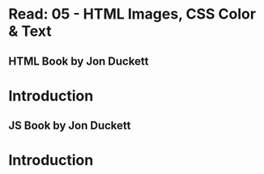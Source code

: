 # Read: 05 - HTML Images, CSS Color & Text
## HTML Book by Jon Duckett
<h1>Introduction</h1>


## JS Book by Jon Duckett
<h1>Introduction</h1>
